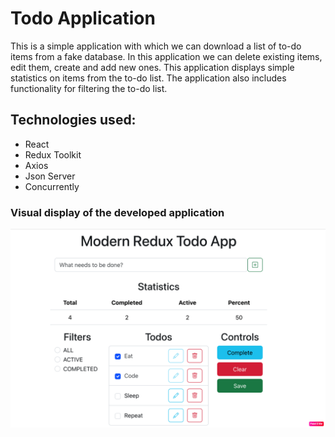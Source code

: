 # Todo Application
This is a simple application with which we can download a list of to-do items from a fake database. In this application we can delete existing items, edit them, create and add new ones. This application displays simple statistics on items from the to-do list. The application also includes functionality for filtering the to-do list.
## Technologies used:
- React
- Redux Toolkit
- Axios
- Json Server
- Concurrently
### Visual display of the developed application
!["Todo application"](./src/assets/project_discription/todo-description.png)

